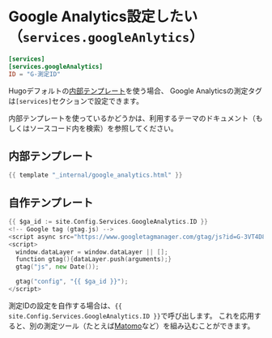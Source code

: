 # Google Analytics設定したい（`services.googleAnlytics`）

```toml
[services]
[services.googleAnalytics]
ID = "G-測定ID"
```

Hugoデフォルトの[内部テンプレート](https://gohugo.io/templates/internal/)を使う場合、
Google Analyticsの測定タグは``[services]``セクションで設定できます。

内部テンプレートを使っているかどうかは、利用するテーマのドキュメント（もしくはソースコード内を検索）を参照してください。

## 内部テンプレート

```go
{{ template "_internal/google_analytics.html" }}
```

## 自作テンプレート

```go
{{ $ga_id := site.Config.Services.GoogleAnalytics.ID }}
<!-- Google tag (gtag.js) -->
<script async src="https://www.googletagmanager.com/gtag/js?id=G-3VT4D8WRVL"></script>
<script>
  window.dataLayer = window.dataLayer || [];
  function gtag(){dataLayer.push(arguments);}
  gtag("js", new Date());

  gtag("config", "{{ $ga_id }}");
</script>
```

測定IDの設定を自作する場合は、``{{ site.Config.Services.GoogleAnalytics.ID }}``で呼び出します。
これを応用すると、別の測定ツール（たとえば[Matomo](https://matomo.jp/)など）を組み込むことができます。
